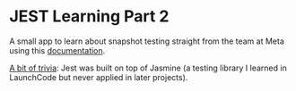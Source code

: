# JEST Learning Part 2

A small app to learn about snapshot testing straight from the team at Meta using this [documentation](https://jestjs.io/docs/tutorial-react).

[A bit of trivia](<https://en.wikipedia.org/wiki/Jest_(framework)#:~:text=Jest%5B1%5D,a%20testing%20framework.>): Jest was built on top of Jasmine (a testing library I learned in LaunchCode but never applied in later projects).

